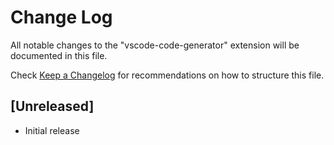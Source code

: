 # Change Log

All notable changes to the "vscode-code-generator" extension will be documented in this file.

Check [Keep a Changelog](http://keepachangelog.com/) for recommendations on how to structure this file.

## [Unreleased]

- Initial release